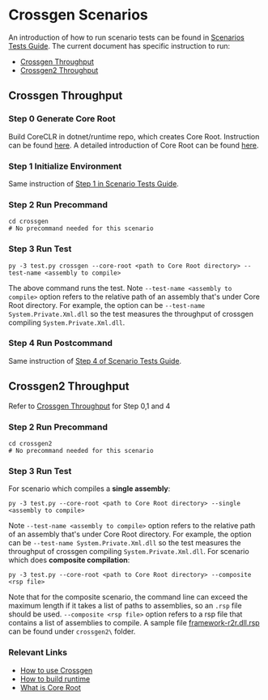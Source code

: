
# Crossgen Scenarios
An introduction of how to run scenario tests can be found in [Scenarios Tests Guide](./scenarios-workflow.md).  The current document has specific instruction to run:

- [Crossgen Throughput](#crossgen-throughput)
- [Crossgen2 Throughput](#crossgen2-throughput)


## Crossgen Throughput

### Step 0 Generate Core Root
Build CoreCLR in dotnet/runtime repo, which creates Core Root. Instruction can be found [here](https://github.com/dotnet/runtime/blob/master/docs/workflow/building/coreclr/README.md). A detailed introduction of Core Root can be found [here](https://github.com/dotnet/runtime/blob/master/docs/workflow/testing/using-corerun.md).
### Step 1 Initialize Environment
Same instruction of [Step 1 in Scenario Tests Guide](./scenarios-workflow#step-1-initialize-environment).
### Step 2 Run Precommand
```
cd crossgen
# No precommand needed for this scenario
```
### Step 3 Run Test
```
py -3 test.py crossgen --core-root <path to Core Root directory> --test-name <assembly to compile>
```
The above command runs the test. Note `--test-name <assembly to compile>` option refers to the relative path of an assembly that's under Core Root directory. For example, the option can be `--test-name System.Private.Xml.dll` so the test measures the throughput of crossgen compiling `System.Private.Xml.dll`.
### Step 4 Run Postcommand
Same instruction of [Step 4 of Scenario Tests Guide](./scenarios-workflow#step-4-run-postcommand).

## Crossgen2 Throughput
Refer to [Crossgen Throughput](crossgen-throughput) for Step 0,1 and 4
### Step 2 Run Precommand
```
cd crossgen2
# No precommand needed for this scenario
```
### Step 3 Run Test
For scenario which compiles a **single assembly**:
```
py -3 test.py --core-root <path to Core Root directory> --single <assembly to compile>
```
Note `--test-name <assembly to compile>` option refers to the relative path of an assembly that's under Core Root directory. For example, the option can be `--test-name System.Private.Xml.dll` so the test measures the throughput of crossgen compiling `System.Private.Xml.dll`.
For scenario which does **composite compilation**:
```
py -3 test.py --core-root <path to Core Root directory> --composite <rsp file>
```
Note that for the composite scenario, the command line can exceed the maximum length if it takes a list of paths to assemblies, so an `.rsp` file should be used.  `--composite <rsp file>` option refers to a rsp file that contains a list of assemblies to compile. A sample file [framework-r2r.dll.rsp](https://github.com/dotnet/performance/blob/master/src/scenarios/crossgen2/framework-r2r.dll.rsp) can be found under `crossgen2\` folder.
 
### Relevant Links
- [How to use Crossgen](https://github.com/dotnet/runtime/blob/master/docs/workflow/building/coreclr/crossgen.md)
- [How to build runtime](https://github.com/dotnet/runtime/blob/master/docs/workflow/building/coreclr/README.md)
- [What is Core Root](https://github.com/dotnet/runtime/blob/master/docs/workflow/testing/using-corerun.md)